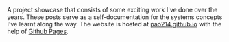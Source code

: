 A project showcase that consists of some exciting work I've done over the years. These posts serve as a self-documentation for the systems concepts I've learnt along the way. The website is hosted at [pao214.github.io](https://pao214.github.io/) with the help of [Github Pages](https://pages.github.com/).